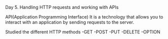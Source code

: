 Day 5. Handling HTTP requests and working with APIs

API(Application Programming Interface) It is a technology that allows you to interact with an application by sending requests to the server.

Studied the different HTTP methods
-GET
-POST
-PUT
-DELETE
-OPTION
